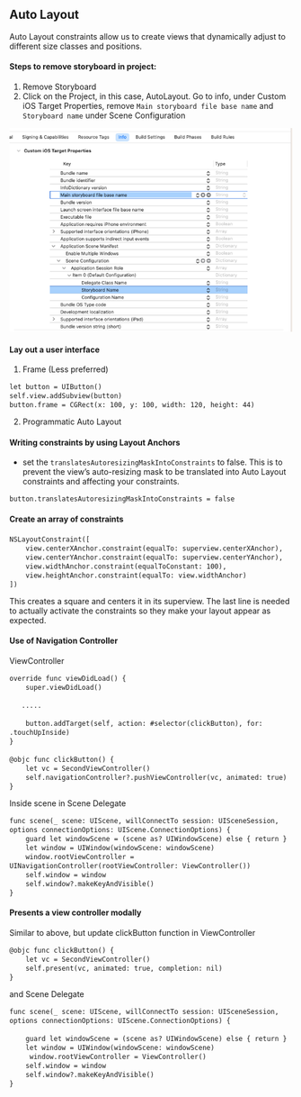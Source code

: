 ## Auto Layout

Auto Layout constraints allow us to create views that dynamically adjust to different size classes and positions. 

#### Steps to remove storyboard in project: 
1. Remove Storyboard 
2. Click on the Project, in this case, AutoLayout. Go to info, under Custom iOS Target Properties, remove `Main storyboard file base name` and `Storyboard name` under Scene Configuration

<img src="https://github.com/cs4372/ios-study-guide/blob/master/basics/Programmatic-UI/programmatic-ui.png"/>

#### Lay out a user interface

1. Frame (Less preferred)

```
let button = UIButton()
self.view.addSubview(button)
button.frame = CGRect(x: 100, y: 100, width: 120, height: 44)
````

2. Programmatic Auto Layout


#### Writing constraints by using Layout Anchors

- set the `translatesAutoresizingMaskIntoConstraints` to false. This is to prevent the view’s auto-resizing mask to be translated into Auto Layout constraints and affecting your constraints.

```
button.translatesAutoresizingMaskIntoConstraints = false
```


#### Create  an array of constraints
```
NSLayoutConstraint([
    view.centerXAnchor.constraint(equalTo: superview.centerXAnchor),
    view.centerYAnchor.constraint(equalTo: superview.centerYAnchor),
    view.widthAnchor.constraint(equalToConstant: 100),
    view.heightAnchor.constraint(equalTo: view.widthAnchor)
])
```

This creates a square and centers it in its superview. The last line is needed to actually activate the constraints so they make your layout appear as expected.

#### Use of Navigation Controller 

ViewController
```
override func viewDidLoad() {
    super.viewDidLoad()
    
   .....
    
    button.addTarget(self, action: #selector(clickButton), for: .touchUpInside)
}

@objc func clickButton() {
    let vc = SecondViewController()
    self.navigationController?.pushViewController(vc, animated: true)
}
```

Inside scene in Scene Delegate
```
func scene(_ scene: UIScene, willConnectTo session: UISceneSession, options connectionOptions: UIScene.ConnectionOptions) {
    guard let windowScene = (scene as? UIWindowScene) else { return }
    let window = UIWindow(windowScene: windowScene)
    window.rootViewController = UINavigationController(rootViewController: ViewController())
    self.window = window
    self.window?.makeKeyAndVisible()
}
```

#### Presents a view controller modally
Similar to above, but update clickButton function in ViewController
```
@objc func clickButton() {
    let vc = SecondViewController()
    self.present(vc, animated: true, completion: nil)
}
```

and Scene Delegate
```
func scene(_ scene: UIScene, willConnectTo session: UISceneSession, options connectionOptions: UIScene.ConnectionOptions) {

    guard let windowScene = (scene as? UIWindowScene) else { return }
    let window = UIWindow(windowScene: windowScene)
     window.rootViewController = ViewController()
    self.window = window
    self.window?.makeKeyAndVisible()
}
```
